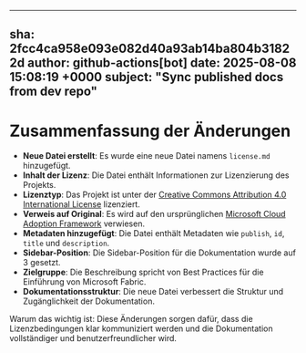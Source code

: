 ---
  sha: 2fcc4ca958e093e082d40a93ab14ba804b31822d
  author: github-actions[bot]
  date: 2025-08-08 15:08:19 +0000
  subject: "Sync published docs from dev repo"
  ---

  # Zusammenfassung der Änderungen

- **Neue Datei erstellt**: Es wurde eine neue Datei namens `license.md` hinzugefügt.
- **Inhalt der Lizenz**: Die Datei enthält Informationen zur Lizenzierung des Projekts.
- **Lizenztyp**: Das Projekt ist unter der [Creative Commons Attribution 4.0 International License](https://creativecommons.org/licenses/by/4.0/) lizenziert.
- **Verweis auf Original**: Es wird auf den ursprünglichen [Microsoft Cloud Adoption Framework](https://learn.microsoft.com/en-us/azure/cloud-adoption-framework/) verwiesen.
- **Metadaten hinzugefügt**: Die Datei enthält Metadaten wie `publish`, `id`, `title` und `description`.
- **Sidebar-Position**: Die Sidebar-Position für die Dokumentation wurde auf 3 gesetzt.
- **Zielgruppe**: Die Beschreibung spricht von Best Practices für die Einführung von Microsoft Fabric.
- **Dokumentationsstruktur**: Die neue Datei verbessert die Struktur und Zugänglichkeit der Dokumentation.

Warum das wichtig ist: Diese Änderungen sorgen dafür, dass die Lizenzbedingungen klar kommuniziert werden und die Dokumentation vollständiger und benutzerfreundlicher wird.
